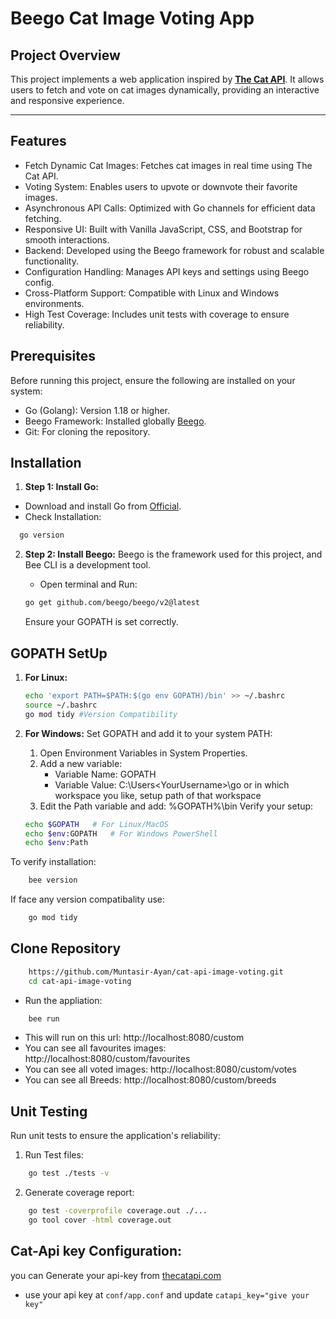 # Beego Cat Image Voting App
## Project Overview
This project implements a web application inspired by [**The Cat API**](https://thecatapi.com/). It allows users to fetch and vote on cat images dynamically, providing an interactive and responsive experience.  

---

## Features

- Fetch Dynamic Cat Images: Fetches cat images in real time using The Cat API.
- Voting System: Enables users to upvote or downvote their favorite images.
- Asynchronous API Calls: Optimized with Go channels for efficient data fetching.
- Responsive UI: Built with Vanilla JavaScript, CSS, and Bootstrap for smooth interactions.
- Backend: Developed using the Beego framework for robust and scalable functionality.
- Configuration Handling: Manages API keys and settings using Beego config.
- Cross-Platform Support: Compatible with Linux and Windows environments.
- High Test Coverage: Includes unit tests with coverage to ensure reliability.


## Prerequisites
Before running this project, ensure the following are installed on your system:
- Go (Golang): Version 1.18 or higher.
- Beego Framework: Installed globally [Beego](https://beego.wiki/docs/install/install/).
- Git: For cloning the repository.


## Installation

1. **Step 1: Install Go:**
- Download and install Go from [Official](https://go.dev/dl/).
- Check Installation:
 ```bash
   go version
```

2. **Step 2: Install Beego:**
    Beego is the framework used for this project, and Bee CLI is a development tool.
    - Open terminal and Run: 
    ```bash
    go get github.com/beego/beego/v2@latest
    ```

    Ensure your GOPATH is set correctly.

## GOPATH SetUp
1. **For Linux:**
    ```bash
    echo 'export PATH=$PATH:$(go env GOPATH)/bin' >> ~/.bashrc
    source ~/.bashrc
    go mod tidy #Version Compatibility
    ```

2. **For Windows:**
     Set GOPATH and add it to your system PATH:
    1. Open Environment Variables in System Properties.
    2. Add a new variable:
        - Variable Name: GOPATH
        - Variable Value: C:\Users\<YourUsername>\go or in which workspace you like, setup path of that workspace
    3. Edit the Path variable and add: %GOPATH%\bin Verify your setup:

     ```bash
    echo $GOPATH   # For Linux/MacOS
    echo $env:GOPATH   # For Windows PowerShell
    echo $env:Path 
    ```
To verify installation:

```bash
    bee version
```

If face any version compatibality use:
```bash
    go mod tidy
```


## Clone Repository
```bash
    https://github.com/Muntasir-Ayan/cat-api-image-voting.git
    cd cat-api-image-voting
```
- Run the appliation:
```bash
    bee run
``` 
- This will run on this url: http://localhost:8080/custom
- You can see all favourites images: http://localhost:8080/custom/favourites
- You can see all voted images: http://localhost:8080/custom/votes
- You can see all Breeds: http://localhost:8080/custom/breeds

## Unit Testing
Run unit tests to ensure the application's reliability:
1. Run Test files: 
```bash
    go test ./tests -v
``` 
2. Generate coverage report: 
```bash
    go test -coverprofile coverage.out ./...
    go tool cover -html coverage.out
``` 

## Cat-Api key Configuration:
you can Generate your api-key from [thecatapi.com](https://thecatapi.com/)

- use your api key at  `conf/app.conf` and update `catapi_key="give your key"`
